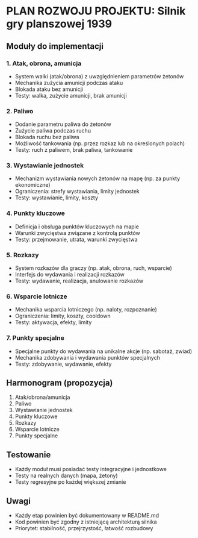 # PLAN ROZWOJU PROJEKTU: Silnik gry planszowej 1939

## Moduły do implementacji

### 1. Atak, obrona, amunicja
- System walki (atak/obrona) z uwzględnieniem parametrów żetonów
- Mechanika zużycia amunicji podczas ataku
- Blokada ataku bez amunicji
- Testy: walka, zużycie amunicji, brak amunicji

### 2. Paliwo
- Dodanie parametru paliwa do żetonów
- Zużycie paliwa podczas ruchu
- Blokada ruchu bez paliwa
- Możliwość tankowania (np. przez rozkaz lub na określonych polach)
- Testy: ruch z paliwem, brak paliwa, tankowanie

### 3. Wystawianie jednostek
- Mechanizm wystawiania nowych żetonów na mapę (np. za punkty ekonomiczne)
- Ograniczenia: strefy wystawiania, limity jednostek
- Testy: wystawianie, limity, koszty

### 4. Punkty kluczowe
- Definicja i obsługa punktów kluczowych na mapie
- Warunki zwycięstwa związane z kontrolą punktów
- Testy: przejmowanie, utrata, warunki zwycięstwa

### 5. Rozkazy
- System rozkazów dla graczy (np. atak, obrona, ruch, wsparcie)
- Interfejs do wydawania i realizacji rozkazów
- Testy: wydawanie, realizacja, anulowanie rozkazów

### 6. Wsparcie lotnicze
- Mechanika wsparcia lotniczego (np. naloty, rozpoznanie)
- Ograniczenia: limity, koszty, cooldown
- Testy: aktywacja, efekty, limity

### 7. Punkty specjalne
- Specjalne punkty do wydawania na unikalne akcje (np. sabotaż, zwiad)
- Mechanika zdobywania i wydawania punktów specjalnych
- Testy: zdobywanie, wydawanie, efekty

## Harmonogram (propozycja)
1. Atak/obrona/amunicja
2. Paliwo
3. Wystawianie jednostek
4. Punkty kluczowe
5. Rozkazy
6. Wsparcie lotnicze
7. Punkty specjalne

## Testowanie
- Każdy moduł musi posiadać testy integracyjne i jednostkowe
- Testy na realnych danych (mapa, żetony)
- Testy regresyjne po każdej większej zmianie

## Uwagi
- Każdy etap powinien być dokumentowany w README.md
- Kod powinien być zgodny z istniejącą architekturą silnika
- Priorytet: stabilność, przejrzystość, łatwość rozbudowy
